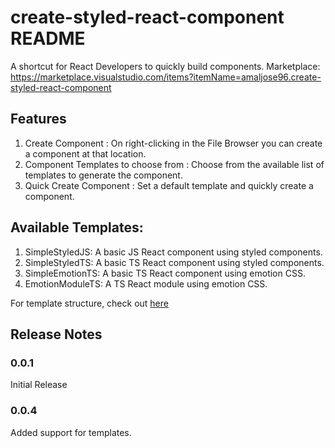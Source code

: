 # create-styled-react-component README

A shortcut for React Developers to quickly build components.
Marketplace: https://marketplace.visualstudio.com/items?itemName=amaljose96.create-styled-react-component

## Features

1. Create Component : On right-clicking in the File Browser you can create a component at that location.
2. Component Templates to choose from : Choose from the available list of templates to generate the component.
3. Quick Create Component : Set a default template and quickly create a component.

## Available Templates:

1. SimpleStyledJS: A basic JS React component using styled components.
2. SimpleStyledTS: A basic TS React component using styled components.
3. SimpleEmotionTS: A basic TS React component using emotion CSS.
4. EmotionModuleTS: A TS React module using emotion CSS.

For template structure, check out [here](https://github.com/amaljose96/create-styled-react-component/tree/master/src/contents)

## Release Notes

### 0.0.1

Initial Release

### 0.0.4

Added support for templates.
